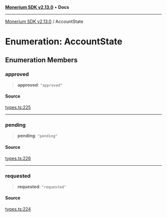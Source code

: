 [**Monerium SDK v2.13.0**](../README.md) • **Docs**

---

[Monerium SDK v2.13.0](../README.md) / AccountState

# Enumeration: AccountState

## Enumeration Members

### approved

> **approved**: `"approved"`

#### Source

[types.ts:225](https://github.com/monerium/js-monorepo/blob/4397cd6d6b171e9f3bbb7c9a2278e6782b814c1a/packages/sdk/src/types.ts#L225)

---

### pending

> **pending**: `"pending"`

#### Source

[types.ts:226](https://github.com/monerium/js-monorepo/blob/4397cd6d6b171e9f3bbb7c9a2278e6782b814c1a/packages/sdk/src/types.ts#L226)

---

### requested

> **requested**: `"requested"`

#### Source

[types.ts:224](https://github.com/monerium/js-monorepo/blob/4397cd6d6b171e9f3bbb7c9a2278e6782b814c1a/packages/sdk/src/types.ts#L224)
